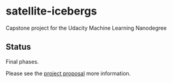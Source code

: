 # satellite-icebergs
Capstone project for the Udacity Machine Learning Nanodegree

## Status
Final phases. 

Please see the [project proposal](/capstone_proposal.md) more information. 
